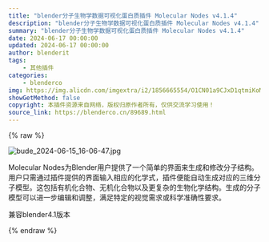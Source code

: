 ```yaml
---
title: "blender分子生物学数据可视化蛋白质插件 Molecular Nodes v4.1.4"
description: "blender分子生物学数据可视化蛋白质插件 Molecular Nodes v4.1.4"
summary: "blender分子生物学数据可视化蛋白质插件 Molecular Nodes v4.1.4"
date: 2024-06-17 00:00:00
updated: 2024-06-17 00:00:00
author: blenderit
tags: 
    - 其他插件
categories:
    - blenderco
img: https://img.alicdn.com/imgextra/i2/1856665554/O1CN01a9CJxD1qtmiKoMEFa_!!1856665554.jpg
showGetMethod: false
copyright: 本插件资源来自网络，版权归原作者所有，仅供交流学习使用！
source_link: https://blenderco.cn/89689.html
---
```


{% raw %}
<p><img src="https://img.alicdn.com/imgextra/i2/1856665554/O1CN01a9CJxD1qtmiKoMEFa_!!1856665554.jpg" alt="bude_2024-06-15_16-06-47.jpg"></p><p>Molecular Nodes为Blender用户提供了一个简单的界面来生成和修改分子结构。用户只需通过插件提供的界面输入相应的化学式，插件便能自动生成对应的三维分子模型。这包括有机化合物、无机化合物以及更复杂的生物化学结构。生成的分子模型可以进一步编辑和调整，满足特定的视觉需求或科学准确性要求。</p><p>兼容blender4.1版本</p>
<div style="display: none">blenderco</div>
{% endraw %}